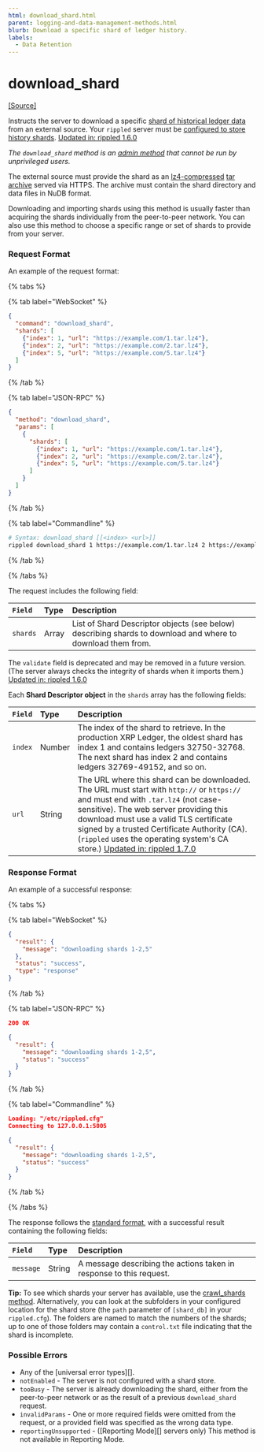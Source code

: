 ```yaml
---
html: download_shard.html
parent: logging-and-data-management-methods.html
blurb: Download a specific shard of ledger history.
labels:
  - Data Retention
---
```

# download_shard
[[Source]](https://github.com/XRPLF/rippled/blob/master/src/ripple/rpc/handlers/DownloadShard.cpp "Source")

Instructs the server to download a specific [shard of historical ledger data](../../../../infrastructure/configuration/data-retention/history-sharding.md) from an external source. Your `rippled` server must be [configured to store history shards](../../../../infrastructure/configuration/data-retention/configure-history-sharding.md). [Updated in: rippled 1.6.0](https://github.com/XRPLF/rippled/releases/tag/1.6.0 "BADGE_BLUE")

_The `download_shard` method is an [admin method](../index.md) that cannot be run by unprivileged users._

The external source must provide the shard as an [lz4-compressed](https://lz4.github.io/lz4/) [tar archive](https://en.wikipedia.org/wiki/Tar_(computing)) served via HTTPS. The archive must contain the shard directory and data files in NuDB format.

Downloading and importing shards using this method is usually faster than acquiring the shards individually from the peer-to-peer network. You can also use this method to choose a specific range or set of shards to provide from your server.

### Request Format

An example of the request format:

{% tabs %}

{% tab label="WebSocket" %}
```json
{
  "command": "download_shard",
  "shards": [
    {"index": 1, "url": "https://example.com/1.tar.lz4"},
    {"index": 2, "url": "https://example.com/2.tar.lz4"},
    {"index": 5, "url": "https://example.com/5.tar.lz4"}
  ]
}
```
{% /tab %}

{% tab label="JSON-RPC" %}
```json
{
  "method": "download_shard",
  "params": [
    {
      "shards": [
        {"index": 1, "url": "https://example.com/1.tar.lz4"},
        {"index": 2, "url": "https://example.com/2.tar.lz4"},
        {"index": 5, "url": "https://example.com/5.tar.lz4"}
      ]
    }
  ]
}
```
{% /tab %}

{% tab label="Commandline" %}
```sh
# Syntax: download_shard [[<index> <url>]]
rippled download_shard 1 https://example.com/1.tar.lz4 2 https://example.com/2.tar.lz4 5 https://example.com/5.tar.lz4
```
{% /tab %}

{% /tabs %}


The request includes the following field:

| `Field`    | Type    | Description                                           |
|:-----------|:--------|:------------------------------------------------------|
| `shards`   | Array   | List of Shard Descriptor objects (see below) describing shards to download and where to download them from. |

The `validate` field is deprecated and may be removed in a future version. (The server always checks the integrity of shards when it imports them.) [Updated in: rippled 1.6.0](https://github.com/XRPLF/rippled/releases/tag/1.6.0 "BADGE_BLUE")

Each **Shard Descriptor object** in the `shards` array has the following fields:

| `Field` | Type   | Description                                               |
|:--------|:-------|:----------------------------------------------------------|
| `index` | Number | The index of the shard to retrieve. In the production XRP Ledger, the oldest shard has index 1 and contains ledgers 32750-32768. The next shard has index 2 and contains ledgers 32769-49152, and so on. |
| `url`   | String | The URL where this shard can be downloaded. The URL must start with `http://` or `https://` and must end with `.tar.lz4` (not case-sensitive). The web server providing this download must use a valid TLS certificate signed by a trusted Certificate Authority (CA). (`rippled` uses the operating system's CA store.) [Updated in: rippled 1.7.0](https://github.com/XRPLF/rippled/releases/tag/1.7.0 "BADGE_BLUE") |

### Response Format

An example of a successful response:

{% tabs %}

{% tab label="WebSocket" %}
```json
{
  "result": {
    "message": "downloading shards 1-2,5"
  },
  "status": "success",
  "type": "response"
}
```
{% /tab %}

{% tab label="JSON-RPC" %}
```json
200 OK

{
  "result": {
    "message": "downloading shards 1-2,5",
    "status": "success"
  }
}
```
{% /tab %}

{% tab label="Commandline" %}
```json
Loading: "/etc/rippled.cfg"
Connecting to 127.0.0.1:5005

{
  "result": {
    "message": "downloading shards 1-2,5",
    "status": "success"
  }
}
```
{% /tab %}

{% /tabs %}

The response follows the [standard format](../../api-conventions/response-formatting.md), with a successful result containing the following fields:

| `Field`   | Type   | Description                                             |
|:----------|:-------|:--------------------------------------------------------|
| `message` | String | A message describing the actions taken in response to this request. |

**Tip:** To see which shards your server has available, use the [crawl_shards method](crawl_shards.md). Alternatively, you can look at the subfolders in your configured location for the shard store (the `path` parameter of `[shard_db]` in your `rippled.cfg`). The folders are named to match the numbers of the shards; up to one of those folders may contain a `control.txt` file indicating that the shard is incomplete.

### Possible Errors

- Any of the [universal error types][].
- `notEnabled` - The server is not configured with a shard store.
- `tooBusy` - The server is already downloading the shard, either from the peer-to-peer network or as the result of a previous `download_shard` request.
- `invalidParams` - One or more required fields were omitted from the request, or a provided field was specified as the wrong data type.
- `reportingUnsupported` - ([Reporting Mode][] servers only) This method is not available in Reporting Mode.
